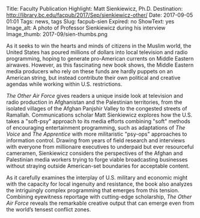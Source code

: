 Title: Faculty Publication Highlight: Matt Sienkiewicz, Ph.D.
Destination: http://library.bc.edu/facpub/2017/Sep/sienkiewicz-other/
Date: 2017-09-05 01:01 
Tags: news, tags 
Slug: facpub-sien
Expired: no
ShowText: yes
Image_alt: A photo of Professor Sienkiewicz during his interview
Image_thumb: 2017-09/sien-thumbs.png

As it seeks to win the hearts and minds of citizens in the Muslim world, the United States has poured millions of dollars into local television and radio programming, hoping to generate pro-American currents on Middle Eastern airwaves. However, as this fascinating new book shows, the Middle Eastern media producers who rely on these funds are hardly puppets on an American string, but instead contribute their own political and creative agendas while working within U.S. restrictions.  
 
<em>The Other Air Force</em> gives readers a unique inside look at television and radio production in Afghanistan and the Palestinian territories, from the isolated villages of the Afghan Panjshir Valley to the congested streets of Ramallah. Communications scholar Matt Sienkiewicz explores how the U.S. takes a "soft-psy" approach to its media efforts combining "soft" methods of encouraging entertainment programming, such as adaptations of <em>The Voice</em> and <em>The Apprentice</em> with more militaristic "psy-ops" approaches to information control. Drawing from years of field research and interviews with everyone from millionaire executives to underpaid but ever resourceful cameramen, Sienkiewicz considers the perspectives of the Afghan and Palestinian media workers trying to forge viable broadcasting businesses without straying outside American-set boundaries for acceptable content.   
 
As it carefully examines the interplay of U.S. military and economic might with the capacity for local ingenuity and resistance, the book also analyzes the intriguingly complex programming that emerges from this tension. Combining eyewitness reportage with cutting-edge scholarship, <em>The Other Air Force</em> reveals the remarkable creative output that can emerge even from the world’s tensest conflict zones.